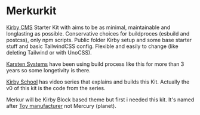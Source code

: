 # Merkurkit

[Kirby CMS](https://getkirby.com/) Starter Kit with aims to be as minimal, maintainable and longlasting as possible. Conservative choices for buildproces (esbuild and postcss), only npm scripts. Public folder Kirby setup and some base starter stuff and basic TailwindCSS config. Flexible and easily to change (like deleting Tailwind or with UnoCSS).

[Karsten Systems](https://karsten.systems) have been using build process like this for more than 3 years so some longetivity is there.

[Kirby School](https://kirby.school) has video series that explains and builds this Kit. Actually the v0 of this kit is the code from the series.


Merkur will be Kirby Block based theme but first i needed this kit. It's named after [Toy manufacturer](https://en.wikipedia.org/wiki/Merkur_%28toy%29) not Mercury (planet).
